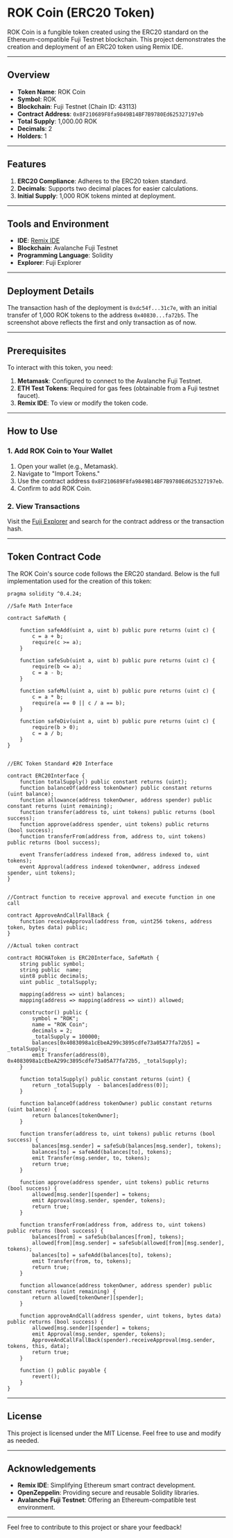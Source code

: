 # ROK Coin (ERC20 Token)

ROK Coin is a fungible token created using the ERC20 standard on the Ethereum-compatible Fuji Testnet blockchain. This project demonstrates the creation and deployment of an ERC20 token using Remix IDE.

---

## Overview

- **Token Name**: ROK Coin  
- **Symbol**: ROK  
- **Blockchain**: Fuji Testnet (Chain ID: 43113)  
- **Contract Address**: `0x8F210689F8fa9849B14BF7B9780Ed625327197eb`  
- **Total Supply**: 1,000.00 ROK  
- **Decimals**: 2  
- **Holders**: 1  

---

## Features

1. **ERC20 Compliance**: Adheres to the ERC20 token standard.
2. **Decimals**: Supports two decimal places for easier calculations.
3. **Initial Supply**: 1,000 ROK tokens minted at deployment.

---

## Tools and Environment

- **IDE**: [Remix IDE](https://remix.ethereum.org/)
- **Blockchain**: Avalanche Fuji Testnet
- **Programming Language**: Solidity
- **Explorer**: Fuji Explorer

---

## Deployment Details

The transaction hash of the deployment is `0xdc54f...31c7e`, with an initial transfer of 1,000 ROK tokens to the address `0x40830...fa72b5`. The screenshot above reflects the first and only transaction as of now.

---

## Prerequisites

To interact with this token, you need:

1. **Metamask**: Configured to connect to the Avalanche Fuji Testnet.
2. **ETH Test Tokens**: Required for gas fees (obtainable from a Fuji testnet faucet).
3. **Remix IDE**: To view or modify the token code.

---

## How to Use

### 1. Add ROK Coin to Your Wallet

1. Open your wallet (e.g., Metamask).
2. Navigate to "Import Tokens."
3. Use the contract address `0x8F210689F8fa9849B14BF7B9780Ed625327197eb`.
4. Confirm to add ROK Coin.

### 2. View Transactions

Visit the [Fuji Explorer](https://explorer.testnet.avax.network/) and search for the contract address or the transaction hash.

---

## Token Contract Code

The ROK Coin's source code follows the ERC20 standard. Below is the full implementation used for the creation of this token:

```solidity
pragma solidity ^0.4.24;
 
//Safe Math Interface
 
contract SafeMath {
 
    function safeAdd(uint a, uint b) public pure returns (uint c) {
        c = a + b;
        require(c >= a);
    }
 
    function safeSub(uint a, uint b) public pure returns (uint c) {
        require(b <= a);
        c = a - b;
    }
 
    function safeMul(uint a, uint b) public pure returns (uint c) {
        c = a * b;
        require(a == 0 || c / a == b);
    }
 
    function safeDiv(uint a, uint b) public pure returns (uint c) {
        require(b > 0);
        c = a / b;
    }
}
 
 
//ERC Token Standard #20 Interface
 
contract ERC20Interface {
    function totalSupply() public constant returns (uint);
    function balanceOf(address tokenOwner) public constant returns (uint balance);
    function allowance(address tokenOwner, address spender) public constant returns (uint remaining);
    function transfer(address to, uint tokens) public returns (bool success);
    function approve(address spender, uint tokens) public returns (bool success);
    function transferFrom(address from, address to, uint tokens) public returns (bool success);
 
    event Transfer(address indexed from, address indexed to, uint tokens);
    event Approval(address indexed tokenOwner, address indexed spender, uint tokens);
}
 
 
//Contract function to receive approval and execute function in one call
 
contract ApproveAndCallFallBack {
    function receiveApproval(address from, uint256 tokens, address token, bytes data) public;
}
 
//Actual token contract
 
contract ROCHAToken is ERC20Interface, SafeMath {
    string public symbol;
    string public  name;
    uint8 public decimals;
    uint public _totalSupply;
 
    mapping(address => uint) balances;
    mapping(address => mapping(address => uint)) allowed;
 
    constructor() public {
        symbol = "ROK";
        name = "ROK Coin";
        decimals = 2;
        _totalSupply = 100000;
        balances[0x4083098a1cEbeA299c3895cdfe73a05A77fa72b5] = _totalSupply;
        emit Transfer(address(0), 0x4083098a1cEbeA299c3895cdfe73a05A77fa72b5, _totalSupply);
    }
 
    function totalSupply() public constant returns (uint) {
        return _totalSupply  - balances[address(0)];
    }
 
    function balanceOf(address tokenOwner) public constant returns (uint balance) {
        return balances[tokenOwner];
    }
 
    function transfer(address to, uint tokens) public returns (bool success) {
        balances[msg.sender] = safeSub(balances[msg.sender], tokens);
        balances[to] = safeAdd(balances[to], tokens);
        emit Transfer(msg.sender, to, tokens);
        return true;
    }
 
    function approve(address spender, uint tokens) public returns (bool success) {
        allowed[msg.sender][spender] = tokens;
        emit Approval(msg.sender, spender, tokens);
        return true;
    }
 
    function transferFrom(address from, address to, uint tokens) public returns (bool success) {
        balances[from] = safeSub(balances[from], tokens);
        allowed[from][msg.sender] = safeSub(allowed[from][msg.sender], tokens);
        balances[to] = safeAdd(balances[to], tokens);
        emit Transfer(from, to, tokens);
        return true;
    }
 
    function allowance(address tokenOwner, address spender) public constant returns (uint remaining) {
        return allowed[tokenOwner][spender];
    }
 
    function approveAndCall(address spender, uint tokens, bytes data) public returns (bool success) {
        allowed[msg.sender][spender] = tokens;
        emit Approval(msg.sender, spender, tokens);
        ApproveAndCallFallBack(spender).receiveApproval(msg.sender, tokens, this, data);
        return true;
    }
 
    function () public payable {
        revert();
    }
} 
```

---

## License

This project is licensed under the MIT License. Feel free to use and modify as needed.

---

## Acknowledgements

- **Remix IDE**: Simplifying Ethereum smart contract development.
- **OpenZeppelin**: Providing secure and reusable Solidity libraries.
- **Avalanche Fuji Testnet**: Offering an Ethereum-compatible test environment.

---

Feel free to contribute to this project or share your feedback!

